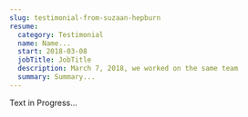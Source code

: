 ```yaml
---
slug: testimonial-from-suzaan-hepburn
resume:
  category: Testimonial
  name: Name...
  start: 2018-03-08
  jobTitle: JobTitle
  description: March 7, 2018, we worked on the same team
  summary: Summary...
---
```


Text in Progress...
